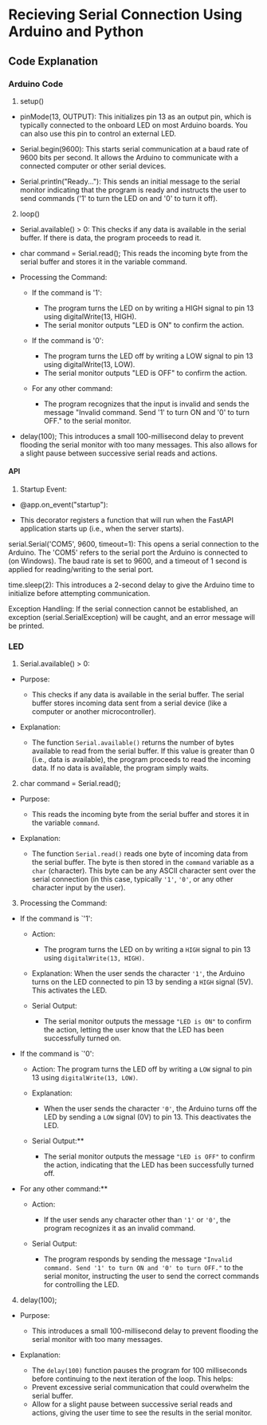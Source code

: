 # Recieving Serial Connection Using Arduino and Python

## Code Explanation 


### Arduino Code
1. setup()

* pinMode(13, OUTPUT):
This initializes pin 13 as an output pin, which is typically connected to the onboard LED on most Arduino boards. You can also use this pin to control an external LED.

* Serial.begin(9600):
This starts serial communication at a baud rate of 9600 bits per second. It allows the Arduino to communicate with a connected computer or other serial devices.

* Serial.println("Ready..."):
This sends an initial message to the serial monitor indicating that the program is ready and instructs the user to send commands ('1' to turn the LED on and '0' to turn it off).

2. loop()
* Serial.available() > 0:
This checks if any data is available in the serial buffer. If there is data, the program proceeds to read it.

* char command = Serial.read();
This reads the incoming byte from the serial buffer and stores it in the variable command.

+ Processing the Command:

    * If the command is '1':

        * The program turns the LED on by writing a HIGH signal to pin 13 using digitalWrite(13, HIGH).
        * The serial monitor outputs "LED is ON" to confirm the action.
    * If the command is '0':

        * The program turns the LED off by writing a LOW signal to pin 13 using digitalWrite(13, LOW).
        * The serial monitor outputs "LED is OFF" to confirm the action.
    * For any other command:

        * The program recognizes that the input is invalid and sends the message "Invalid command. Send '1' to turn ON and '0' to turn OFF." to the serial monitor.
* delay(100);
This introduces a small 100-millisecond delay to prevent flooding the serial monitor with too many messages. This also allows for a slight pause between successive serial reads and actions.


#### API

1. Startup Event:

* @app.on_event("startup"):
- This decorator registers a function that will run when the FastAPI application starts up (i.e., when the server starts).

serial.Serial('COM5', 9600, timeout=1): This opens a serial connection to the Arduino. The 'COM5' refers to the serial port the Arduino is connected to (on Windows). The baud rate is set to 9600, and a timeout of 1 second is applied for reading/writing to the serial port.

time.sleep(2): This introduces a 2-second delay to give the Arduino time to initialize before attempting communication.

Exception Handling: If the serial connection cannot be established, an exception (serial.SerialException) will be caught, and an error message will be printed.


### LED


1. Serial.available() > 0:

* Purpose:
    * This checks if any data is available in the serial buffer. The serial buffer stores incoming data sent from a serial device (like a computer or another microcontroller).
  
* Explanation:
    * The function `Serial.available()` returns the number of bytes available to read from the serial buffer. If this value is greater than 0 (i.e., data is available), the program proceeds to read the incoming data. If no data is available, the program simply waits.


2. char command = Serial.read();

* Purpose:
    * This reads the incoming byte from the serial buffer and stores it in the variable `command`.

* Explanation:
    * The function `Serial.read()` reads one byte of incoming data from the serial buffer. The byte is then stored in the `command` variable as a `char` (character). This byte can be any ASCII character sent over the serial connection (in this case, typically `'1'`, `'0'`, or any other character input by the user).


3. Processing the Command:

* If the command is `'1':
    * Action:
        * The program turns the LED on by writing a `HIGH` signal to pin 13 using `digitalWrite(13, HIGH)`.
    
    * Explanation: 
        When the user sends the character `'1'`, the Arduino turns on the LED connected to pin 13 by sending a `HIGH` signal (5V). This activates the LED.

    * Serial Output:
        * The serial monitor outputs the message `"LED is ON"` to confirm the action, letting the user know that the LED has been successfully turned on.

* If the command is `'0':
    * Action:
        The program turns the LED off by writing a `LOW` signal to pin 13 using `digitalWrite(13, LOW)`.
    
    * Explanation:
        * When the user sends the character `'0'`, the Arduino turns off the LED by sending a `LOW` signal (0V) to pin 13. This deactivates the LED.

    * Serial Output:**  
        * The serial monitor outputs the message `"LED is OFF"` to confirm the action, indicating that the LED has been successfully turned off.

* For any other command:**
    * Action: 
        * If the user sends any character other than `'1'` or `'0'`, the program recognizes it as an invalid command.
    
    * Serial Output:
        * The program responds by sending the message `"Invalid command. Send '1' to turn ON and '0' to turn OFF."` to the serial monitor, instructing the user to send the correct commands for controlling the LED.


4. delay(100);

* Purpose: 
    * This introduces a small 100-millisecond delay to prevent flooding the serial monitor with too many messages.
  
* Explanation:
    * The `delay(100)` function pauses the program for 100 milliseconds before continuing to the next iteration of the loop. This helps:
  - Prevent excessive serial communication that could overwhelm the serial buffer.
  - Allow for a slight pause between successive serial reads and actions, giving the user time to see the results in the serial monitor.

